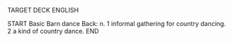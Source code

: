 TARGET DECK
ENGLISH

START
Basic
Barn dance
Back: n. 1 informal gathering for country dancing. 2 a kind of country dance.
END
